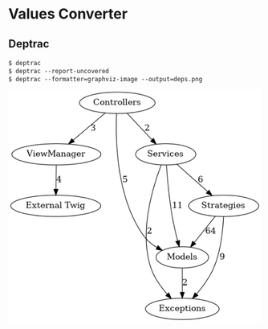 # Values Converter

## Deptrac

```shell
$ deptrac
$ deptrac --report-uncovered
$ deptrac --formatter=graphviz-image --output=deps.png
```

![](./deps.png)
